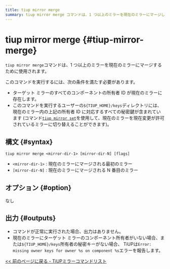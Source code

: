 ```yaml
---
title: tiup mirror merge
summary: tiup mirror merge コマンドは、1 つ以上のミラーを現在のミラーにマージします。実行条件には、既存の所有者 ID と対応する秘密キーが含まれます。
---
```


# tiup mirror merge {#tiup-mirror-merge}

`tiup mirror merge`コマンドは、1 つ以上のミラーを現在のミラーにマージするために使用されます。

このコマンドを実行するには、次の条件を満たす必要があります。

-   ターゲット ミラーのすべてのコンポーネントの所有者 ID が現在のミラーに存在します。
-   このコマンドを実行するユーザーの`${TIUP_HOME}/keys`ディレクトリには、現在のミラー内の上記の所有者 ID に対応するすべての秘密鍵が含まれています (コマンド[`tiup mirror set`](/tiup/tiup-command-mirror-set.md)を使用して、現在のミラーを現在変更が許可されているミラーに切り替えることができます)。

## 構文 {#syntax}

```shell
tiup mirror merge <mirror-dir-1> [mirror-dir-N] [flags]
```

-   `<mirror-dir-1>` : 現在のミラーにマージされる最初のミラー
-   `[mirror-dir-N]` : 現在のミラーにマージされる N 番目のミラー

## オプション {#option}

なし

## 出力 {#outputs}

-   コマンドが正常に実行された場合、出力はありません。
-   現在のミラーにターゲット ミラーのコンポーネント所有者がいない場合、または`${TIUP_HOME}/keys`所有者の秘密キーがない場合、 TiUPは`Error: missing owner keys for owner %s on component %s`エラーを報告します。

[&lt;&lt; 前のページに戻る - TiUPミラーコマンドリスト](/tiup/tiup-command-mirror.md#command-list)
